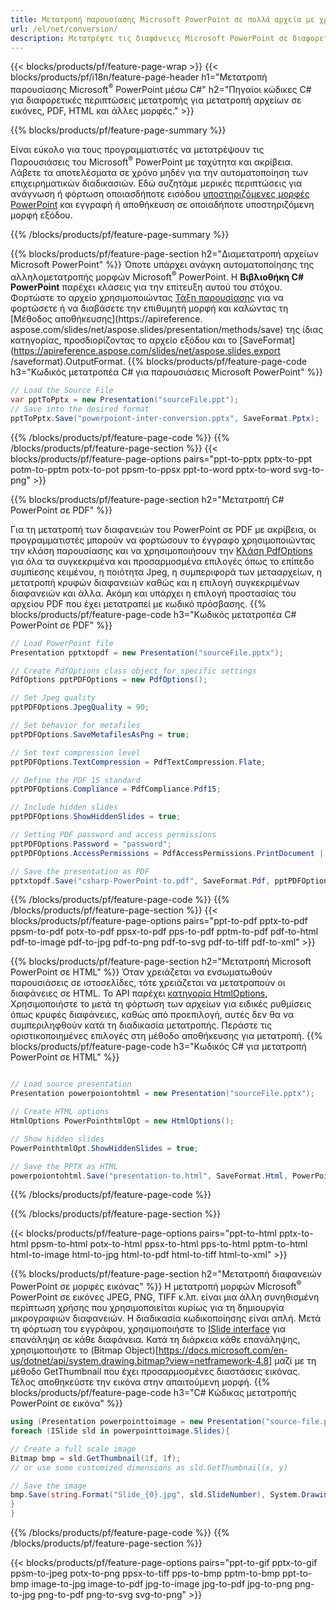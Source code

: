 ```yaml
---
title: Μετατροπή παρουσίασης Microsoft PowerPoint σε πολλά αρχεία με χρήση C#
url: /el/net/conversion/
description: Μετατρέψτε τις διαφάνειες Microsoft PowerPoint σε διαφορετικά αρχεία, συμπεριλαμβανομένων των μορφών PDF, HTML και εικόνας σε πλατφόρμες .NET Framework, .NET Core, Windows Azure, Mono ή Xamarin.
---
```


{{< blocks/products/pf/feature-page-wrap >}}
{{< blocks/products/pf/i18n/feature-page-header h1="Μετατροπή παρουσίασης Microsoft<sup>®</sup> PowerPoint μέσω C#" h2="Πηγαίοι κώδικες C# για διαφορετικές περιπτώσεις μετατροπής για μετατροπή αρχείων σε εικόνες, PDF, HTML και άλλες μορφές." >}}

{{% blocks/products/pf/feature-page-summary %}}

Είναι εύκολο για τους προγραμματιστές να μετατρέψουν τις Παρουσιάσεις του Microsoft<sup>®</sup> PowerPoint με ταχύτητα και ακρίβεια. Λάβετε τα αποτελέσματα σε χρόνο μηδέν για την αυτοματοποίηση των επιχειρηματικών διαδικασιών. Εδώ συζητάμε μερικές περιπτώσεις για ανάγνωση ή φόρτωση οποιασδήποτε εισόδου [υποστηριζόμενες μορφές PowerPoint](https://docs.aspose.com/slides/net/supported-file-formats/) και εγγραφή ή αποθήκευση σε οποιαδήποτε υποστηριζόμενη μορφή εξόδου. 

{{% /blocks/products/pf/feature-page-summary  %}}

{{% blocks/products/pf/feature-page-section  h2="Διαμετατροπή αρχείων Microsoft PowerPoint" %}}
Όποτε υπάρχει ανάγκη αυτοματοποίησης της αλληλομετατροπής μορφών Microsoft<sup>®</sup> PowerPoint. Η **Βιβλιοθήκη C# PowerPoint** παρέχει κλάσεις για την επίτευξη αυτού του στόχου. Φορτώστε το αρχείο χρησιμοποιώντας [Τάξη παρουσίασης](https://apireference.aspose.com/net/slides/aspose.slides/presentation) για να φορτώσετε ή να διαβάσετε την επιθυμητή μορφή και καλώντας τη [Μέθοδος αποθήκευσης](https://apireference. aspose.com/slides/net/aspose.slides/presentation/methods/save) της ίδιας κατηγορίας, προσδιορίζοντας το αρχείο εξόδου και το [SaveFormat](https://apireference.aspose.com/slides/net/aspose.slides.export /saveformat).OutputFormat. 
{{% blocks/products/pf/feature-page-code h3="Κωδικός μετατροπέα C# για παρουσιάσεις Microsoft PowerPoint" %}}

```cs
// Load the Source File
var pptToPptx = new Presentation("sourceFile.ppt");
// Save into the desired format
pptToPptx.Save("powerpoiont-inter-conversion.pptx", SaveFormat.Pptx);   
```
{{% /blocks/products/pf/feature-page-code  %}}
{{% /blocks/products/pf/feature-page-section %}}
{{< blocks/products/pf/feature-page-options pairs="ppt-to-pptx pptx-to-ppt potm-to-pptm potx-to-pot ppsm-to-ppsx ppt-to-word pptx-to-word svg-to-png" >}}


{{% blocks/products/pf/feature-page-section  h2="Μετατροπή C# PowerPoint σε PDF" %}}

Για τη μετατροπή των διαφανειών του PowerPoint σε PDF με ακρίβεια, οι προγραμματιστές μπορούν να φορτώσουν το έγγραφο χρησιμοποιώντας την κλάση παρουσίασης και να χρησιμοποιήσουν την [Κλάση PdfOptions](https://apireference.aspose.com/slides/net/aspose.slides.export/pdfoptions) για όλα τα συγκεκριμένα και προσαρμοσμένα επιλογές όπως το επίπεδο συμπίεσης κειμένου, η ποιότητα Jpeg, η συμπεριφορά των μετααρχείων, η μετατροπή κρυφών διαφανειών καθώς και η επιλογή συγκεκριμένων διαφανειών και άλλα. Ακόμη και υπάρχει η επιλογή προστασίας του αρχείου PDF που έχει μετατραπεί με κωδικό πρόσβασης.
{{% blocks/products/pf/feature-page-code h3="Κωδικός μετατροπέα C# PowerPoint σε PDF" %}}

```cs
// Load PowerPoint file
Presentation pptxtopdf = new Presentation("sourceFile.pptx");

// Create PdfOptions class object for specific settings
PdfOptions pptPDFOptions = new PdfOptions();

// Set Jpeg quality
pptPDFOptions.JpegQuality = 90;

// Set behavior for metafiles
pptPDFOptions.SaveMetafilesAsPng = true;

// Set text compression level
pptPDFOptions.TextCompression = PdfTextCompression.Flate;

// Define the PDF 15 standard
pptPDFOptions.Compliance = PdfCompliance.Pdf15;

// Include hidden slides
pptPDFOptions.ShowHiddenSlides = true;

// Setting PDF password and access permissions
pptPDFOptions.Password = "password";
pptPDFOptions.AccessPermissions = PdfAccessPermissions.PrintDocument | PdfAccessPermissions.HighQualityPrint;

// Save the presentation as PDF
pptxtopdf.Save("csharp-PowerPoint-to.pdf", SaveFormat.Pdf, pptPDFOptions);

```
{{% /blocks/products/pf/feature-page-code  %}}
{{% /blocks/products/pf/feature-page-section %}}
{{< blocks/products/pf/feature-page-options pairs="ppt-to-pdf pptx-to-pdf ppsm-to-pdf potx-to-pdf ppsx-to-pdf pps-to-pdf pptm-to-pdf pdf-to-html pdf-to-image pdf-to-jpg pdf-to-png pdf-to-svg pdf-to-tiff pdf-to-xml" >}}


{{% blocks/products/pf/feature-page-section  h2="Μετατροπή Microsoft PowerPoint σε HTML" %}}
Όταν χρειάζεται να ενσωματωθούν παρουσιάσεις σε ιστοσελίδες, τότε χρειάζεται να μετατραπούν οι διαφάνειες σε HTML. Το API παρέχει [κατηγορία HtmlOptions](https://apireference.aspose.com/slides/net/aspose.slides.export/htmloptions), Χρησιμοποιήστε το μετά τη φόρτωση των αρχείων για ειδικές ρυθμίσεις όπως κρυφές διαφάνειες, καθώς από προεπιλογή, αυτές δεν θα να συμπεριληφθούν κατά τη διαδικασία μετατροπής. Περάστε τις οριστικοποιημένες επιλογές στη μέθοδο αποθήκευσης για μετατροπή.
{{% blocks/products/pf/feature-page-code h3="Κωδικός C# για μετατροπή PowerPoint σε HTML" %}}

```cs

// Load source presentation 
Presentation powerpoiontohtml = new Presentation("sourceFile.pptx");

// Create HTML options
HtmlOptions PowerPointhtmlOpt = new HtmlOptions();

// Show hidden slides
PowerPointhtmlOpt.ShowHiddenSlides = true;

// Save the PPTX as HTML
powerpoiontohtml.Save("presentation-to.html", SaveFormat.Html, PowerPointhtmlOpt); 

```
{{% /blocks/products/pf/feature-page-code %}}

{{% /blocks/products/pf/feature-page-section %}}

{{< blocks/products/pf/feature-page-options pairs="ppt-to-html pptx-to-html ppsm-to-html potx-to-html ppsx-to-html pps-to-html pptm-to-html html-to-image html-to-jpg html-to-pdf html-to-tiff html-to-xml" >}}

{{% blocks/products/pf/feature-page-section  h2="Μετατροπή διαφανειών PowerPoint σε μορφές εικόνας" %}}
Η μετατροπή μορφών Microsoft<sup>®</sup> PowerPoint σε εικόνες JPEG, PNG, TIFF κ.λπ. είναι μια άλλη συνηθισμένη περίπτωση χρήσης που χρησιμοποιείται κυρίως για τη δημιουργία μικρογραφιών διαφανειών. Η διαδικασία κωδικοποίησης είναι απλή. Μετά τη φόρτωση του εγγράφου, χρησιμοποιήστε το [ISlide interface](https://apireference.aspose.com/net/slides/aspose.slides/islide) για επανάληψη σε κάθε διαφάνεια. Κατά τη διάρκεια κάθε επανάληψης, χρησιμοποιήστε το (Bitmap Object)[https://docs.microsoft.com/en-us/dotnet/api/system.drawing.bitmap?view=netframework-4.8] μαζί με τη μέθοδο GetThumbnail που έχει προσαρμοσμένες διαστάσεις εικόνας. Τέλος αποθηκεύστε την εικόνα στην απαιτούμενη μορφή.
{{% blocks/products/pf/feature-page-code h3="C# Κώδικας μετατροπής PowerPoint σε εικόνα" %}}
```cs
using (Presentation powerpointtoimage = new Presentation("source-file.ppt")){
foreach (ISlide sld in powerpointtoimage.Slides){

// Create a full scale image
Bitmap bmp = sld.GetThumbnail(1f, 1f);
// or use some customized dimensions as sld.GetThumbnail(x, y)

// Save the image
bmp.Save(string.Format("Slide_{0}.jpg", sld.SlideNumber), System.Drawing.Imaging.ImageFormat.Jpeg);
}
}
```
{{% /blocks/products/pf/feature-page-code %}}
{{% /blocks/products/pf/feature-page-section %}}

{{< blocks/products/pf/feature-page-options pairs="ppt-to-gif pptx-to-gif ppsm-to-jpeg potx-to-png ppsx-to-tiff pps-to-bmp pptm-to-bmp ppt-to-bmp image-to-jpg image-to-pdf jpg-to-image jpg-to-pdf jpg-to-png png-to-jpg png-to-pdf png-to-svg svg-to-png" >}}